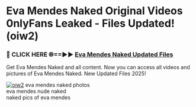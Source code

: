 # Eva Mendes Naked Original Videos 0nlyFans Leaked - Files Updated! (oiw2)

<h3>🔴 CLICK HERE 🌐==►► <a href="https://tinyurl.com/up5wt9bj" rel="nofollow">Eva Mendes Naked Updated Files</a></h3>

Get Eva Mendes Naked and all content. Now you can access all videos and pictures of Eva Mendes Naked. New Updated Files 2025!

[![oiw2](https://i.imgur.com/ABiUzMV.gif)](https://tinyurl.com/up5wt9bj)
eva mendes naked photos<br>
eva mendes nude naked<br>
naked pics of eva mendes